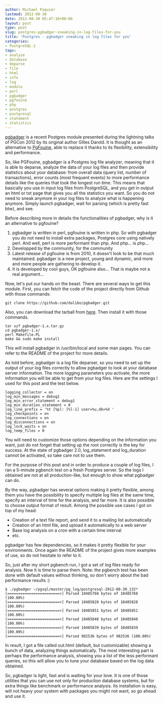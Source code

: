 ```yaml
---
author: Michael Paquier
lastmod: 2012-08-30
date: 2012-08-30 05:47:10+00:00
layout: post
type: post
slug: postgres-pgbadger-sneaking-in-log-files-for-you
title: 'Postgres - pgbadger sneaking in log files for you'
categories:
- PostgreSQL-2
tags:
- analyze
- database
- deparse
- file
- html
- info
- log
- module
- perl
- pgbadger
- pgfouine
- php
- postgres
- postgresql
- statement
- statistics
---
```


[pgbadger](http://github.com/dalibo/pgbadger) is a recent Postgres module presented during the lightning talks of PGCon 2012 by its original author Gilles Darold. It is thought as an alternative to [PgFouine](http://pgfouine.projects.postgresql.org/), able to replace it thanks to its flexibility, extensibility and performance.

So, like PGFouine, pgbadger is a Postgres log file analyzer, meaning that it is able to deparse, analyze the data of your log files and then provide statistics about your database: from overall data (query list, number of transactions), error counts (most frequent events) to more performance details like the queries that took the longest run time.
This means that basically you use in input log files from PostgreSQL, and you get in output an html or txt page that gives you all the statistics you want. So you do not need to sneak anymore in your log files to analyze what is happening anymore. Simply launch pgbadger, wait for parsing (which is pretty fast btw), and see.

Before describing more in details the functionalities of pgbadger, why is it an alternative to pgfouine?
	
  1. pgbadger is written in perl, pgfouine is written in php. So with pgbadger you do not need to install extra packages, Postgres core using natively perl. And well, perl is more performant than php. And php... is php...
  2. Developped by the community, for the community
  3. Latest release of pgfouine is from 2010, it doesn't look to be that much maintained. pgbadger is a new project, young and dynamic, and more and more people are gathering to develop it.
  4. It is developed by cool guys, OK pgfouine also... That is maybe not a real argument...

Now, let's put our hands on the beast. There are several ways to get this module.
First, you can fetch the code of the project directly from Github with those commands:

    git clone https://github.com/dalibo/pgbadger.git

Also, you can download the tarball from [here](https://github.com/dalibo/pgbadger/downloads).
Then install it with those commands.

    tar xzf pgbadger-1.x.tar.gz
    cd pgbadger-1.x/
    perl Makefile.PL
    make && sudo make install

This will install pgbadger in /usr/bin/local and some man pages. You can refer to the README of the project for more details.

As told before, pgbadger is a log file deparser, so you need to set up the output of your log files correctly to allow pgbadger to look at your database server information. The more logging parameters you activate, the more information you will be able to get from your log files. Here are the settings I used for this post and the test below.

    logging_collector = on
    log_min_messages = debug1
    log_min_error_statement = debug1
    log_min_duration_statement = 0
    log_line_prefix = '%t [%p]: [%l-1] user=%u,db=%d '
    log_checkpoints = on
    log_connections = on
    log_disconnections = on
    log_lock_waits = on
    log_temp_files = 0

You will need to customize those options depending on the information you want, just do not forget that setting up the root correctly is the key for success.
At the state of pgbadger 2.0, log\_statement and log\_duration cannot be activated, so take care not to use them.

For the purpose of this post and in order to produce a couple of log files, I ran a 5-minute pgbench test on a fresh Postgres server.
So the logs I obtained are not at all production-like, but enough to show what pgbadger can do.

By the way, pgbadger has several options making it pretty flexible, among them you have the possibility to specify multiple log files at the same time, specify an interval of time for the analysis, and far more. It is also possible to choose output format of result. Among the possible use cases I got on top of my head:
	
  * Creation of a text file report, and send it to a mailing list automatically	
  * Creation of an html file, and upload it automatically to a web server
  * Base log analysis on a cron with a certain time interval
  * etc.

pgbadger has few dependencies, so it makes it pretty flexible for your environments. Once again the README of the project gives more examples of use, so do not hesitate to refer to it.

So, just after my short pgbench run, I got a set of log files ready for analysis. Now it is time to parse them.
Note: the pgbench test has been done with default values without thinking, so don't worry about the bad performance results :)

    $ ./pgbadger ~/pgsql/master/pg_log/postgresql-2012-08-30_132* 
    [========================>] Parsed 10485768 bytes of 10485768 (100.00%)
    [========================>] Parsed 10485828 bytes of 10485828 (100.00%)
    [========================>] Parsed 10485851 bytes of 10485851 (100.00%)
    [========================>] Parsed 10485848 bytes of 10485848 (100.00%)
    [========================>] Parsed 10485839 bytes of 10485839 (100.00%)
    [========================>] Parsed 982536 bytes of 982536 (100.00%)

In result, I got a file called out.html (default, but customizable) showing a bunch of data, analyzing things automatically.
The most interesting part is perhaps the performance analysis, showing you a list of the less performant queries, so this will allow you to tune your database based on the log data obtained.

So, pgbadger is light, fast and is waiting for your love. It is one of those utilities that you can use not only for production database systems, but for extra things like benchmark or performance analysis. Its installation is easy, will not heavy your system with packages you might not want, so go ahead and use it.

